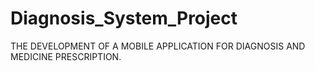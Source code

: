 # Diagnosis_System_Project
THE DEVELOPMENT OF A MOBILE APPLICATION FOR DIAGNOSIS AND MEDICINE PRESCRIPTION.
